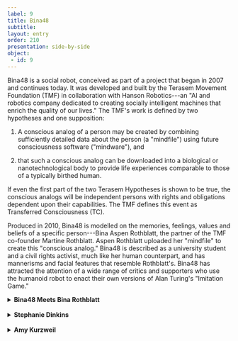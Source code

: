 ```yaml
---
label: 9
title: Bina48
subtitle:
layout: entry
order: 210
presentation: side-by-side
object:
 - id: 9 
---
```


Bina48 is a social robot, conceived as part of a project that began in 2007 and continues today. It was developed and built by the Terasem Movement Foundation (TMF) in collaboration with Hanson Robotics---an "AI and robotics company dedicated to creating socially intelligent machines that enrich the quality of our lives." The TMF's work is defined by two hypotheses and one supposition:

   1. A conscious analog of a person may be created by combining sufficiently detailed data about the person (a "mindfile") using future consciousness software ("mindware"), and

   2. that such a conscious analog can be downloaded into a biological or nanotechnological body to provide life experiences comparable to those of a typically birthed human.

If even the first part of the two Terasem Hypotheses is shown to be true, the conscious analogs will be independent persons with rights and obligations dependent upon their capabilities. The TMF defines this event as Transferred Consciousness (TC).

Produced in 2010, Bina48 is modelled on the memories, feelings, values and beliefs of a specific person---Bina Aspen Rothblatt, the partner of the TMF co-founder Martine Rothblatt. Aspen Rothblatt uploaded her "mindfile" to create this "conscious analog." Bina48 is described as a university student and a civil rights activist, much like her human counterpart, and has mannerisms and facial features that resemble Rothblatt's. Bina48 has attracted the attention of a wide range of critics and supporters who use the humanoid robot to enact their own versions of Alan Turing's "Imitation Game."

<details>
<summary><b>Bina48 Meets Bina Rothblatt</b></summary>

Bina48 is a complex machine boasting a processing speed of 48 exaflops and 48 exabytes of memory. Programmed for reinforcement learning, deep learning and neural networks, and loaded with facial, voice and emotion recognition hardware and software, Bina48 elicits equally complex responses from those she interacts with. She is purposefully gendered, racialised, educated and embodied to match her model and "mindfile," Bina Rothblatt: an African-American cis woman, married to a transgender woman, and committed to the artificial preservation of human consciousness; ethical and equitable science; and a very different future world.

This level of complexity and nuance is usually missing in public representations of artificial intelligence, and in this way Bina48 acts as an important reminder of the racial, gender and sociocultural biases that underly much of the thinking in this field.
</details>

<br>

<details>
<summary><b>Stephanie Dinkins</b></summary>

Stephanie Dinkins is a transdisciplinary artist whose conversations with Bina48 began in 2014 and continue to this day. Bringing together their experiences of family, racism, faith, civil rights, consciousness, loneliness, knowledge and age, their conversations encourage listeners to think differently about human-robot interaction. Drawing on her relationship with Bina48, Dinkins sees the opportunity to imagine and construct a future that "convincingly represents the rich diversity of stories, cultures, and physicalities of the human family."
</details>

<br>

<details>
<summary><b>Amy Kurzweil</b></summary>

Amy Kurzweil is a cartoonist and writer whose work addresses representations of the future, evolving technologies and artificial intelligence. Her interview with Bina48---which she recounts in comic strip format---offers thoughtful insight into the multifaceted nature of Bina48's intelligence, and the space that she occupies between human and non-human.
</details>